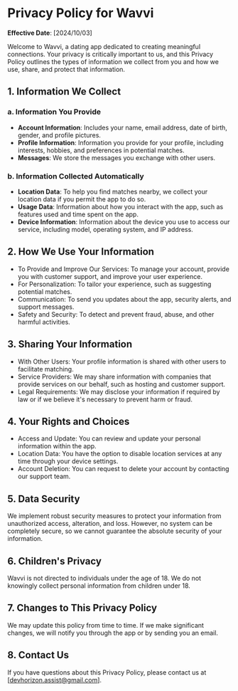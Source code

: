 # Privacy Policy for Wavvi

**Effective Date**: [2024/10/03]

Welcome to Wavvi, a dating app dedicated to creating meaningful connections. Your privacy is critically important to us, and this Privacy Policy outlines the types of information we collect from you and how we use, share, and protect that information.

## 1. Information We Collect

### a. Information You Provide

- **Account Information**: Includes your name, email address, date of birth, gender, and profile pictures.
- **Profile Information**: Information you provide for your profile, including interests, hobbies, and preferences in potential matches.
- **Messages**: We store the messages you exchange with other users.

### b. Information Collected Automatically

- **Location Data**: To help you find matches nearby, we collect your location data if you permit the app to do so.
- **Usage Data**: Information about how you interact with the app, such as features used and time spent on the app.
- **Device Information**: Information about the device you use to access our service, including model, operating system, and IP address.

## 2. How We Use Your Information

- To Provide and Improve Our Services: To manage your account, provide you with customer support, and improve your user experience.
- For Personalization: To tailor your experience, such as suggesting potential matches.
- Communication: To send you updates about the app, security alerts, and support messages.
- Safety and Security: To detect and prevent fraud, abuse, and other harmful activities.

## 3. Sharing Your Information

- With Other Users: Your profile information is shared with other users to facilitate matching.
- Service Providers: We may share information with companies that provide services on our behalf, such as hosting and customer support.
- Legal Requirements: We may disclose your information if required by law or if we believe it's necessary to prevent harm or fraud.

## 4. Your Rights and Choices

- Access and Update: You can review and update your personal information within the app.
- Location Data: You have the option to disable location services at any time through your device settings.
- Account Deletion: You can request to delete your account by contacting our support team.

## 5. Data Security

We implement robust security measures to protect your information from unauthorized access, alteration, and loss. However, no system can be completely secure, so we cannot guarantee the absolute security of your information.

## 6. Children's Privacy

Wavvi is not directed to individuals under the age of 18. We do not knowingly collect personal information from children under 18.

## 7. Changes to This Privacy Policy

We may update this policy from time to time. If we make significant changes, we will notify you through the app or by sending you an email.

## 8. Contact Us

If you have questions about this Privacy Policy, please contact us at [devhorizon.assist@gmail.com].
